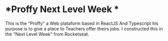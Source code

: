 # *Proffy Next Level Week *
This is the "Proffy" a Web plataform based in ReactJS And Typescript his purpose is to give a place to Teachers offer theirs jobs.
I constructed this in the "Next Level Week" from Rocketseat.
